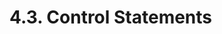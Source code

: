 <!-- This file is generated automatically by infrastructure scripts. Please don't edit by hand. -->

# 4.3. Control Statements

```{ .ebnf #IfStatement }

```

<pre ebnf-snippet="IfStatement" style="display: none;"><a href="#IfStatement"><span class="k">IfStatement</span></a><span class="o"> = </span><span class="cm">(* if_keyword: *)</span><span class="o"> </span><a href="../../01-file-structure/06-keywords#IfKeyword"><span class="k">IF_KEYWORD</span></a><br /><span class="o">              </span><span class="cm">(* open_paren: *)</span><span class="o"> </span><a href="../../01-file-structure/07-punctuation#OpenParen"><span class="k">OPEN_PAREN</span></a><br /><span class="o">              </span><span class="cm">(* condition: *)</span><span class="o"> </span><a href="../../05-expressions/01-base-expressions#Expression"><span class="k">Expression</span></a><br /><span class="o">              </span><span class="cm">(* close_paren: *)</span><span class="o"> </span><a href="../../01-file-structure/07-punctuation#CloseParen"><span class="k">CLOSE_PAREN</span></a><br /><span class="o">              </span><span class="cm">(* body: *)</span><span class="o"> </span><a href="../01-blocks#Statement"><span class="k">Statement</span></a><br /><span class="o">              </span><span class="cm">(* else_branch: *)</span><span class="o"> </span><a href="#ElseBranch"><span class="k">ElseBranch</span></a><span class="o">?</span><span class="o">;</span></pre>

```{ .ebnf #ElseBranch }

```

<pre ebnf-snippet="ElseBranch" style="display: none;"><a href="#ElseBranch"><span class="k">ElseBranch</span></a><span class="o"> = </span><span class="cm">(* else_keyword: *)</span><span class="o"> </span><a href="../../01-file-structure/06-keywords#ElseKeyword"><span class="k">ELSE_KEYWORD</span></a><br /><span class="o">             </span><span class="cm">(* body: *)</span><span class="o"> </span><a href="../01-blocks#Statement"><span class="k">Statement</span></a><span class="o">;</span></pre>

```{ .ebnf #ForStatement }

```

<pre ebnf-snippet="ForStatement" style="display: none;"><a href="#ForStatement"><span class="k">ForStatement</span></a><span class="o"> = </span><span class="cm">(* for_keyword: *)</span><span class="o"> </span><a href="../../01-file-structure/06-keywords#ForKeyword"><span class="k">FOR_KEYWORD</span></a><br /><span class="o">               </span><span class="cm">(* open_paren: *)</span><span class="o"> </span><a href="../../01-file-structure/07-punctuation#OpenParen"><span class="k">OPEN_PAREN</span></a><br /><span class="o">               </span><span class="cm">(* initialization: *)</span><span class="o"> </span><a href="#ForStatementInitialization"><span class="k">ForStatementInitialization</span></a><br /><span class="o">               </span><span class="cm">(* condition: *)</span><span class="o"> </span><a href="#ForStatementCondition"><span class="k">ForStatementCondition</span></a><br /><span class="o">               </span><span class="cm">(* iterator: *)</span><span class="o"> </span><a href="../../05-expressions/01-base-expressions#Expression"><span class="k">Expression</span></a><span class="o">?</span><br /><span class="o">               </span><span class="cm">(* close_paren: *)</span><span class="o"> </span><a href="../../01-file-structure/07-punctuation#CloseParen"><span class="k">CLOSE_PAREN</span></a><br /><span class="o">               </span><span class="cm">(* body: *)</span><span class="o"> </span><a href="../01-blocks#Statement"><span class="k">Statement</span></a><span class="o">;</span></pre>

```{ .ebnf #ForStatementInitialization }

```

<pre ebnf-snippet="ForStatementInitialization" style="display: none;"><a href="#ForStatementInitialization"><span class="k">ForStatementInitialization</span></a><span class="o"> = </span><span class="cm">(* variant: *)</span><span class="o"> </span><a href="../02-declaration-statements#TupleDeconstructionStatement"><span class="k">TupleDeconstructionStatement</span></a><br /><span class="o">                           | </span><span class="cm">(* variant: *)</span><span class="o"> </span><a href="../02-declaration-statements#VariableDeclarationStatement"><span class="k">VariableDeclarationStatement</span></a><br /><span class="o">                           | </span><span class="cm">(* variant: *)</span><span class="o"> </span><a href="../01-blocks#ExpressionStatement"><span class="k">ExpressionStatement</span></a><br /><span class="o">                           | </span><span class="cm">(* variant: *)</span><span class="o"> </span><a href="../../01-file-structure/07-punctuation#Semicolon"><span class="k">SEMICOLON</span></a><span class="o">;</span></pre>

```{ .ebnf #ForStatementCondition }

```

<pre ebnf-snippet="ForStatementCondition" style="display: none;"><a href="#ForStatementCondition"><span class="k">ForStatementCondition</span></a><span class="o"> = </span><span class="cm">(* variant: *)</span><span class="o"> </span><a href="../01-blocks#ExpressionStatement"><span class="k">ExpressionStatement</span></a><br /><span class="o">                      | </span><span class="cm">(* variant: *)</span><span class="o"> </span><a href="../../01-file-structure/07-punctuation#Semicolon"><span class="k">SEMICOLON</span></a><span class="o">;</span></pre>

```{ .ebnf #WhileStatement }

```

<pre ebnf-snippet="WhileStatement" style="display: none;"><a href="#WhileStatement"><span class="k">WhileStatement</span></a><span class="o"> = </span><span class="cm">(* while_keyword: *)</span><span class="o"> </span><a href="../../01-file-structure/06-keywords#WhileKeyword"><span class="k">WHILE_KEYWORD</span></a><br /><span class="o">                 </span><span class="cm">(* open_paren: *)</span><span class="o"> </span><a href="../../01-file-structure/07-punctuation#OpenParen"><span class="k">OPEN_PAREN</span></a><br /><span class="o">                 </span><span class="cm">(* condition: *)</span><span class="o"> </span><a href="../../05-expressions/01-base-expressions#Expression"><span class="k">Expression</span></a><br /><span class="o">                 </span><span class="cm">(* close_paren: *)</span><span class="o"> </span><a href="../../01-file-structure/07-punctuation#CloseParen"><span class="k">CLOSE_PAREN</span></a><br /><span class="o">                 </span><span class="cm">(* body: *)</span><span class="o"> </span><a href="../01-blocks#Statement"><span class="k">Statement</span></a><span class="o">;</span></pre>

```{ .ebnf #DoWhileStatement }

```

<pre ebnf-snippet="DoWhileStatement" style="display: none;"><a href="#DoWhileStatement"><span class="k">DoWhileStatement</span></a><span class="o"> = </span><span class="cm">(* do_keyword: *)</span><span class="o"> </span><a href="../../01-file-structure/06-keywords#DoKeyword"><span class="k">DO_KEYWORD</span></a><br /><span class="o">                   </span><span class="cm">(* body: *)</span><span class="o"> </span><a href="../01-blocks#Statement"><span class="k">Statement</span></a><br /><span class="o">                   </span><span class="cm">(* while_keyword: *)</span><span class="o"> </span><a href="../../01-file-structure/06-keywords#WhileKeyword"><span class="k">WHILE_KEYWORD</span></a><br /><span class="o">                   </span><span class="cm">(* open_paren: *)</span><span class="o"> </span><a href="../../01-file-structure/07-punctuation#OpenParen"><span class="k">OPEN_PAREN</span></a><br /><span class="o">                   </span><span class="cm">(* condition: *)</span><span class="o"> </span><a href="../../05-expressions/01-base-expressions#Expression"><span class="k">Expression</span></a><br /><span class="o">                   </span><span class="cm">(* close_paren: *)</span><span class="o"> </span><a href="../../01-file-structure/07-punctuation#CloseParen"><span class="k">CLOSE_PAREN</span></a><br /><span class="o">                   </span><span class="cm">(* semicolon: *)</span><span class="o"> </span><a href="../../01-file-structure/07-punctuation#Semicolon"><span class="k">SEMICOLON</span></a><span class="o">;</span></pre>

```{ .ebnf #ContinueStatement }

```

<pre ebnf-snippet="ContinueStatement" style="display: none;"><a href="#ContinueStatement"><span class="k">ContinueStatement</span></a><span class="o"> = </span><span class="cm">(* continue_keyword: *)</span><span class="o"> </span><a href="../../01-file-structure/06-keywords#ContinueKeyword"><span class="k">CONTINUE_KEYWORD</span></a><br /><span class="o">                    </span><span class="cm">(* semicolon: *)</span><span class="o"> </span><a href="../../01-file-structure/07-punctuation#Semicolon"><span class="k">SEMICOLON</span></a><span class="o">;</span></pre>

```{ .ebnf #BreakStatement }

```

<pre ebnf-snippet="BreakStatement" style="display: none;"><a href="#BreakStatement"><span class="k">BreakStatement</span></a><span class="o"> = </span><span class="cm">(* break_keyword: *)</span><span class="o"> </span><a href="../../01-file-structure/06-keywords#BreakKeyword"><span class="k">BREAK_KEYWORD</span></a><br /><span class="o">                 </span><span class="cm">(* semicolon: *)</span><span class="o"> </span><a href="../../01-file-structure/07-punctuation#Semicolon"><span class="k">SEMICOLON</span></a><span class="o">;</span></pre>

```{ .ebnf #ReturnStatement }

```

<pre ebnf-snippet="ReturnStatement" style="display: none;"><a href="#ReturnStatement"><span class="k">ReturnStatement</span></a><span class="o"> = </span><span class="cm">(* return_keyword: *)</span><span class="o"> </span><a href="../../01-file-structure/06-keywords#ReturnKeyword"><span class="k">RETURN_KEYWORD</span></a><br /><span class="o">                  </span><span class="cm">(* expression: *)</span><span class="o"> </span><a href="../../05-expressions/01-base-expressions#Expression"><span class="k">Expression</span></a><span class="o">?</span><br /><span class="o">                  </span><span class="cm">(* semicolon: *)</span><span class="o"> </span><a href="../../01-file-structure/07-punctuation#Semicolon"><span class="k">SEMICOLON</span></a><span class="o">;</span></pre>

```{ .ebnf #EmitStatement }

```

<pre ebnf-snippet="EmitStatement" style="display: none;"><span class="cm">(* Introduced in 0.4.21 *)</span><br /><a href="#EmitStatement"><span class="k">EmitStatement</span></a><span class="o"> = </span><span class="cm">(* emit_keyword: *)</span><span class="o"> </span><a href="../../01-file-structure/06-keywords#EmitKeyword"><span class="k">EMIT_KEYWORD</span></a><br /><span class="o">                </span><span class="cm">(* event: *)</span><span class="o"> </span><a href="../../05-expressions/06-identifiers#IdentifierPath"><span class="k">IdentifierPath</span></a><br /><span class="o">                </span><span class="cm">(* arguments: *)</span><span class="o"> </span><a href="../../05-expressions/02-function-calls#ArgumentsDeclaration"><span class="k">ArgumentsDeclaration</span></a><br /><span class="o">                </span><span class="cm">(* semicolon: *)</span><span class="o"> </span><a href="../../01-file-structure/07-punctuation#Semicolon"><span class="k">SEMICOLON</span></a><span class="o">;</span></pre>
